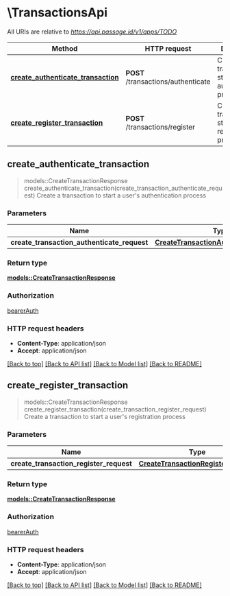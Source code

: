 # \TransactionsApi

All URIs are relative to *https://api.passage.id/v1/apps/TODO*

Method | HTTP request | Description
------------- | ------------- | -------------
[**create_authenticate_transaction**](TransactionsApi.md#create_authenticate_transaction) | **POST** /transactions/authenticate | Create a transaction to start a user's authentication process
[**create_register_transaction**](TransactionsApi.md#create_register_transaction) | **POST** /transactions/register | Create a transaction to start a user's registration process



## create_authenticate_transaction

> models::CreateTransactionResponse create_authenticate_transaction(create_transaction_authenticate_request)
Create a transaction to start a user's authentication process

### Parameters


Name | Type | Description  | Required | Notes
------------- | ------------- | ------------- | ------------- | -------------
**create_transaction_authenticate_request** | [**CreateTransactionAuthenticateRequest**](CreateTransactionAuthenticateRequest.md) |  | [required] |

### Return type

[**models::CreateTransactionResponse**](CreateTransactionResponse.md)

### Authorization

[bearerAuth](../README.md#bearerAuth)

### HTTP request headers

- **Content-Type**: application/json
- **Accept**: application/json

[[Back to top]](#) [[Back to API list]](../README.md#documentation-for-api-endpoints) [[Back to Model list]](../README.md#documentation-for-models) [[Back to README]](../README.md)


## create_register_transaction

> models::CreateTransactionResponse create_register_transaction(create_transaction_register_request)
Create a transaction to start a user's registration process

### Parameters


Name | Type | Description  | Required | Notes
------------- | ------------- | ------------- | ------------- | -------------
**create_transaction_register_request** | [**CreateTransactionRegisterRequest**](CreateTransactionRegisterRequest.md) |  | [required] |

### Return type

[**models::CreateTransactionResponse**](CreateTransactionResponse.md)

### Authorization

[bearerAuth](../README.md#bearerAuth)

### HTTP request headers

- **Content-Type**: application/json
- **Accept**: application/json

[[Back to top]](#) [[Back to API list]](../README.md#documentation-for-api-endpoints) [[Back to Model list]](../README.md#documentation-for-models) [[Back to README]](../README.md)


